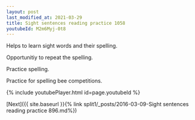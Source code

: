 ```yaml
---
layout: post
last_modified_at: 2021-03-29
title: Sight sentences reading practice 1058
youtubeId: M2m6Myj-0t8
---
```

 
 
Helps to learn sight words and their spelling.

Opportunitiy to repeat the spelling. 

Practice spelling. 
 
Practice for spelling bee competitions. 
 
{% include youtubePlayer.html id=page.youtubeId %}
 
 

[Next]({{ site.baseurl }}{% link  split1/_posts/2016-03-09-Sight sentences reading practice 896.md%})
 
